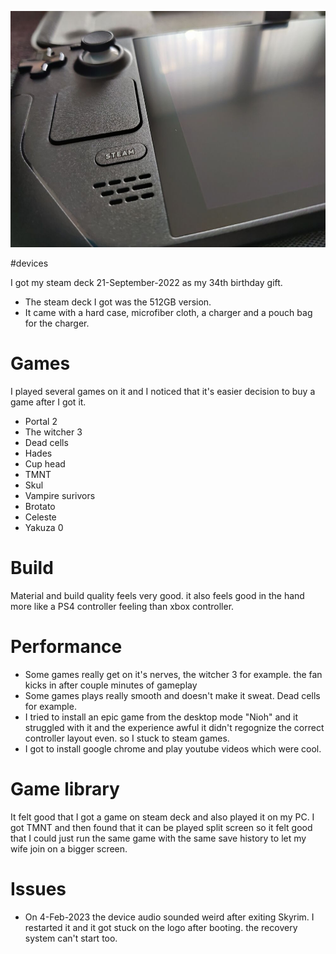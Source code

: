 ![](/public/26cd8e83375c0a4eddfc16a9a89dd5e9d10a1d42b02499a64c16810c2a5441df.jpg)

#devices

I got my steam deck 21-September-2022 as my 34th birthday gift. 

* The steam deck I got was the 512GB version. 
* It came with a hard case, microfiber cloth, a charger and a pouch bag for the charger.

# Games 

I played several games on it and I noticed that it's easier decision to buy a game after I got it.

* Portal 2
* The witcher 3
* Dead cells
* Hades
* Cup head
* TMNT
* Skul
* Vampire surivors
* Brotato
* Celeste
* Yakuza 0

# Build

Material and build quality feels very good. it also feels good in the hand more like a PS4 controller feeling than xbox controller.

# Performance 

* Some games really get on it's nerves, the witcher 3 for example. the fan kicks in after couple minutes of gameplay
* Some games plays really smooth and doesn't make it sweat. Dead cells for example.
* I tried to install an epic game from the desktop mode "Nioh" and it struggled with it and the experience awful it didn't regognize the correct controller layout even. so I stuck to steam games.
* I got to install google chrome and play youtube videos which were cool.

# Game library

It felt good that I got a game on steam deck and also played it on my PC. I got TMNT and then found that it can be played split screen so it felt good that I could just run the same game with the same save history to let my wife join on a bigger screen.

# Issues

+ On 4-Feb-2023 the device audio sounded weird after exiting Skyrim. I restarted it and it got stuck on the logo after booting. the recovery system can't start too. 